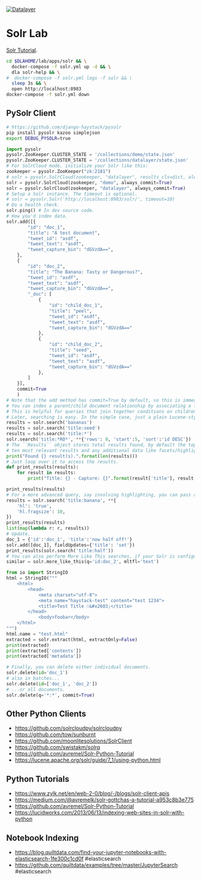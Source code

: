[![Datalayer](https://docs.datalayer.io/logo/datalayer-25.svg)](https://datalayer.io)

# Solr Lab

[Solr Tutorial](https://lucene.apache.org/solr/guide/7_6/solr-tutorial.html).

```bash
cd $DLAHOME/lab/apps/solr && \
  docker-compose -f solr.yml up -d && \
  dla solr-help && \
#  docker-compose -f solr.yml logs -f solr && \
  sleep 3s && \
  open http://localhost:8983
docker-compose -f solr.yml down
```

## PySolr Client

```bash
# https://github.com/django-haystack/pysolr
pip install pysolr kazoo simplejson
export DEBUG_PYSOLR=true
```

```python
import pysolr
pysolr.ZooKeeper.CLUSTER_STATE = '/collections/demo/state.json'
pysolr.ZooKeeper.CLUSTER_STATE = '/collections/datalayer/state.json'
# For SolrCloud mode, initialize your Solr like this:
zookeeper = pysolr.ZooKeeper("zk:2181")
# solr = pysolr.SolrCloud(zookeeper, "datalayer", results_cls=dict, always_commit=True)
solr = pysolr.SolrCloud(zookeeper, "demo", always_commit=True)
solr = pysolr.SolrCloud(zookeeper, "datalayer", always_commit=True)
# Setup a Solr instance. The timeout is optional.
# solr = pysolr.Solr('http://localhost:8983/solr/', timeout=10)
# Do a health check.
solr.ping() # In dev source code.
# How you'd index data.
solr.add([{
        "id": "doc_1",
        "title": "A test document",
        "tweet_id": "asdf",
        "tweet_text": "asdf",
        "tweet_capture_bin": "dGVzdA==",
    },
    {
        "id": "doc_2",
        "title": "The Banana: Tasty or Dangerous?",
        "tweet_id": "asdf",
        "tweet_text": "asdf",
        "tweet_capture_bin": "dGVzdA==",
        "_doc": [
            { 
                "id": "child_doc_1", 
                "title": "peel",
                "tweet_id": "asdf",
                "tweet_text": "asdf",
                "tweet_capture_bin": "dGVzdA==" 
            },
            { 
                "id": "child_doc_2", 
                "title": "seed",
                "tweet_id": "asdf",
                "tweet_text": "asdf",
                "tweet_capture_bin": "dGVzdA=="
            },
        ]
    }],
    commit=True
    )
# Note that the add method has commit=True by default, so this is immediately committed to your index.
# You can index a parent/child document relationship by associating a list of child documents with the special key '_doc'.
# This is helpful for queries that join together conditions on children and parent documents.
# Later, searching is easy. In the simple case, just a plain Lucene-style query is fine.
results = solr.search('bananas')
results = solr.search('title:seed')
results = solr.search('title:*')
solr.search('title:*RO*', **{'rows': 0, 'start':5, 'sort':'id DESC'})
# The ``Results`` object stores total results found, by default the top
# ten most relevant results and any additional data like facets/highlighting/spelling/etc.
print("Found {} result(s).".format(len(results)))
# Just loop over it to access the results.
def print_results(results):
    for result in results:
        print("Title: {} - Capture: {}".format(result['title'], result.get('capture_bin', None)))

print_results(results)
# For a more advanced query, say involving highlighting, you can pass additional options to Solr.
results = solr.search('title:banana', **{
    'hl': 'true',
    'hl.fragsize': 10,
})
print_results(results)
list(map(lambda r: r, results))
# Update.
doc_1 = {'id':'doc_1', 'title':'now half off!'}
solr.add([doc_1], fieldUpdates={'title': 'set'})
print_results(solr.search('title:half'))
# You can also perform More Like This searches, if your Solr is configured correctly.
similar = solr.more_like_this(q='id:doc_2', mltfl='text')

from io import StringIO
html = StringIO("""
    <html>
        <head>
            <meta charset="utf-8">
            <meta name="haystack-test" content="test 1234">
            <title>Test Title ☃&#x2603;</title>
        </head>
            <body>foobar</body>
    </html>
""")
html.name = "test.html"
extracted = solr.extract(html, extractOnly=False)
print(extracted)
print(extracted['contents'])
print(extracted['metadata'])

# Finally, you can delete either individual documents.
solr.delete(id='doc_1')
# also in batches...
solr.delete(id=['doc_1', 'doc_2'])
# ...or all documents.
solr.delete(q='*:*', commit=True)
```

## Other Python Clients

+ https://github.com/solrcloudpy/solrcloudpy
+ https://github.com/tow/sunburnt
+ https://github.com/moonlitesolutions/SolrClient
+ https://github.com/swistakm/solrq
+ https://github.com/avremel/Solr-Python-Tutorial
+ https://lucene.apache.org/solr/guide/7_1/using-python.html

## Python Tutorials

+ https://www.zylk.net/en/web-2-0/blog/-/blogs/solr-client-apis
+ https://medium.com/@avremelk/solr-gottchas-a-tutorial-a953c8b3e775
+ https://github.com/avremel/Solr-Python-Tutorial
+ https://lucidworks.com/2013/06/13/indexing-web-sites-in-solr-with-python

## Notebook Indexing

+ https://blog.quiltdata.com/find-your-jupyter-notebooks-with-elasticsearch-1fe300c1cd0f #elasticsearch
+ https://github.com/quiltdata/examples/tree/master/JupyterSearch #elasticsearch
